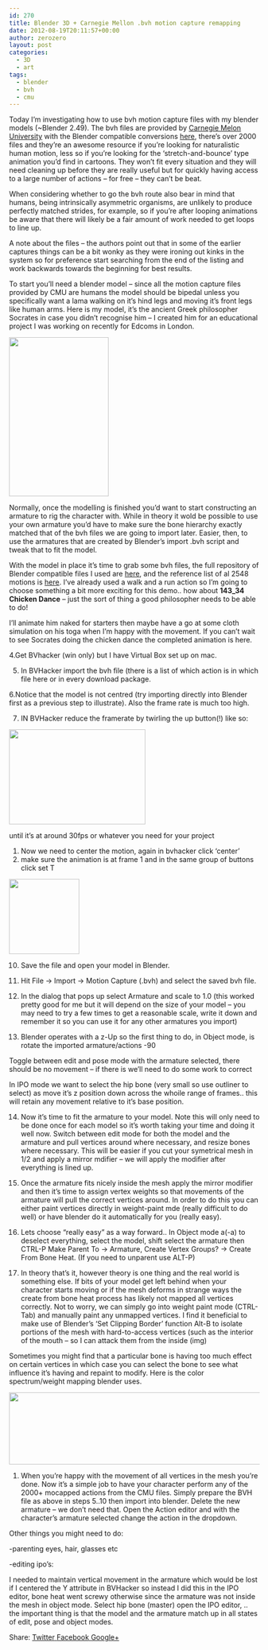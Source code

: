 ```yaml
---
id: 270
title: Blender 3D + Carnegie Mellon .bvh motion capture remapping
date: 2012-08-19T20:11:57+00:00
author: zerozero
layout: post
categories:
  - 3D
  - art
tags:
  - blender
  - bvh
  - cmu
---
```

Today I&#8217;m investigating how to use bvh motion capture files with my blender models (~Blender 2.49). The bvh files are provided by <a href="http://mocap.cs.cmu.edu/" title="CMU original mocap data" target="_blank">Carnegie Melon University</a> with the Blender compatible conversions <a href="https://sites.google.com/a/cgspeed.com/cgspeed/motion-capture/cmu-bvh-conversion" title="CMU .bvh files" target="_blank">here</a>, there&#8217;s over 2000 files and they&#8217;re an awesome resource if you&#8217;re looking for naturalistic human motion, less so if you&#8217;re looking for the &#8216;stretch-and-bounce&#8217; type animation you&#8217;d find in cartoons. They won&#8217;t fit every situation and they will need cleaning up before they are really useful but for quickly having access to a large number of actions &#8211; for free &#8211; they can&#8217;t be beat. <!--more-->

When considering whether to go the bvh route also bear in mind that humans, being intrinsically asymmetric organisms, are unlikely to produce perfectly matched strides, for example, so if you&#8217;re after looping animations be aware that there will likely be a fair amount of work needed to get loops to line up.

A note about the files &#8211; the authors point out that in some of the earlier captures things can be a bit wonky as they were ironing out kinks in the system so for preference start searching from the end of the listing and work backwards towards the beginning for best results.

To start you&#8217;ll need a blender model &#8211; since all the motion capture files provided by CMU are humans the model should be bipedal unless you specifically want a lama walking on it&#8217;s hind legs and moving it&#8217;s front legs like human arms. Here is my model, it&#8217;s the ancient Greek philosopher Socrates in case you didn&#8217;t recognise him &#8211; I created him for an educational project I was working on recently for Edcoms in London.

[<img src="http://162.13.3.34/labs/wp-content/uploads/2012/03/throw_00143.png" alt="" title="throw_00143" width="200" height="320" class="alignnone size-full wp-image-118" />](http://162.13.3.34/labs/wp-content/uploads/2012/03/throw_00143.png)

Normally, once the modelling is finished you&#8217;d want to start constructing an armature to rig the character with. While in theory it wold be possible to use your own armature you&#8217;d have to make sure the bone hierarchy exactly matched that of the bvh files we are going to import later. Easier, then, to use the armatures that are created by Blender&#8217;s import .bvh script and tweak that to fit the model.

With the model in place it&#8217;s time to grab some bvh files, the full repository of Blender compatible files I used are <a href="https://sites.google.com/a/cgspeed.com/cgspeed/motion-capture/cmu-bvh-conversion" title="bvh downloads" target="_blank">here</a>, and the reference list of al 2548 motions is <a href="https://sites.google.com/a/cgspeed.com/cgspeed/motion-capture/cmu-bvh-conversion/bvh-conversion-release---motions-list" title="listing of motions" target="_blank">here</a>. I&#8217;ve already used a walk and a run action so I&#8217;m going to choose something a bit more exciting for this demo.. how about **143_34 Chicken Dance** &#8211; just the sort of thing a good philosopher needs to be able to do!

I&#8217;ll animate him naked for starters then maybe have a go at some cloth simulation on his toga when I&#8217;m happy with the movement. If you can&#8217;t wait to see Socrates doing the chicken dance the completed animation is here.

4.Get BVhacker (win only) but I have Virtual Box set up on mac.
  
5. In BVHacker import the bvh file (there is a list of which action is in which file here or in every download package.
  
6.Notice that the model is not centred (try importing directly into Blender first as a previous step to illustrate). Also the frame rate is much too high.
  
7. IN BVHacker reduce the framerate by twirling the up button(!) like so:

[<img src="http://162.13.3.34/labs/wp-content/uploads/2012/03/BVHacker1.png" alt="" title="BVHacker1" width="274" height="191" class="alignnone size-full wp-image-123" />](http://162.13.3.34/labs/wp-content/uploads/2012/03/BVHacker1.png)
   
until it&#8217;s at around 30fps or whatever you need for your project

  1. Now we need to center the motion, again in bvhacker click &#8216;center&#8217;
  2. make sure the animation is at frame 1 and in the same group of buttons click set T

[<img src="http://162.13.3.34/labs/wp-content/uploads/2012/03/BVHacker2.png" alt="" title="BVHacker2" width="141" height="151" class="alignnone size-full wp-image-124" />](http://162.13.3.34/labs/wp-content/uploads/2012/03/BVHacker2.png)
  
10. Save the file and open your model in Blender.
  
11. Hit File -> Import -> Motion Capture (.bvh) and select the saved bvh file.
  
12. In the dialog that pops up select Armature and scale to 1.0 (this worked pretty good for me but it will depend on the size of your model &#8211; you may need to try a few times to get a reasonable scale, write it down and remember it so you can use it for any other armatures you import)
  
13. Blender operates with a z-Up so the first thing to do, in Object mode, is rotate the imported armature/actions -90
  
Toggle between edit and pose mode with the armature selected, there should be no movement &#8211; if there is we&#8217;ll need to do some work to correct
  
In IPO mode we want to select the hip bone (very small so use outliner to select) as move it&#8217;s z position down across the whoile range of frames.. this will retain any movement relative to it&#8217;s base position.
  
14. Now it&#8217;s time to fit the armature to your model. Note this will only need to be done once for each model so it&#8217;s worth taking your time and doing it well now. Switch between edit mode for both the model and the armature and pull vertices around where necessary, and resize bones where necessary. This will be easier if you cut your symetrical mesh in 1/2 and apply a mirror mdifier &#8211; we will apply the modifier after everything is lined up.
  
15. Once the armature fits nicely inside the mesh apply the mirror modifier and then it&#8217;s time to assign vertex weights so that movements of the armature will pull the correct vertices around. In order to do this you can either paint vertices directly in weight-paint mde (really difficult to do well) or have blender do it automatically for you (really easy).
  
16. Lets choose &#8220;really easy&#8221; as a way forward.. In Object mode a(-a) to deselect everything, select the model, shift select the armature then CTRL-P Make Parent To -> Armature, Create Vertex Groups? -> Create From Bone Heat. (If you need to unparent use ALT-P)
  
17. In theory that&#8217;s it, however theory is one thing and the real world is something else. If bits of your model get left behind when your character starts moving or if the mesh deforms in strange ways the create from bone heat process has likely not mapped all vertices correctly. Not to worry, we can simply go into weight paint mode (CTRL-Tab) and manually paint any unmapped vertices. I find it beneficial to make use of Blender&#8217;s &#8216;Set Clipping Border&#8217; function Alt-B to isolate portions of the mesh with hard-to-access vertices (such as the interior of the mouth &#8211; so I can attack them from the inside (img)
  
Sometimes you might find that a particular bone is having too much effect on certain vertices in which case you can select the bone to see what influence it&#8217;s having and repaint to modify. Here is the color spectrum/weight mapping blender uses.
  
[<img src="http://162.13.3.34/labs/wp-content/uploads/2012/03/heatmap.jpg" alt="" title="heatmap" width="610" height="145" class="alignnone size-full wp-image-125" />](http://162.13.3.34/labs/wp-content/uploads/2012/03/heatmap.jpg)

  1. When you&#8217;re happy with the movement of all vertices in the mesh you&#8217;re done. Now it&#8217;s a simple job to have your character perform any of the 2000+ mocapped actions from the CMU files. Simply prepare the BVH file as above in steps 5..10 then import into blender. Delete the new armature &#8211; we don&#8217;t need that. Open the Action editor and with the character&#8217;s armature selected change the action in the dropdown.

Other things you might need to do:
  
-parenting eyes, hair, glasses etc
  
-editing ipo&#8217;s:
  
I needed to maintain vertical movement in the armature which would be lost if I centered the Y attribute in BVHacker so instead I did this in the IPO editor, bone heat went screwy otherwise since the armature was not inside the mesh in object mode. Select hip bone (master) open the IPO editor, .. the important thing is that the model and the armature match up in all states of edit, pose and object modes.

<div class="gk-social-buttons">
  <span class="gk-social-label">Share:</span> <a class="gk-social-twitter" href="http://twitter.com/share?text=Blender+3D+%2B+Carnegie+Mellon+.bvh+motion+capture+remapping&url=http%3A%2F%2F162.13.3.34%3A8079%2Flabs%2F%3Fp%3D270"
	            onclick="window.open(this.href, 'twitter-share', 'width=550,height=235');return false;"> <span class="social__icon--hidden">Twitter</span> </a> <a class="gk-social-fb" href="https://www.facebook.com/sharer/sharer.php?u=http%3A%2F%2F162.13.3.34%3A8079%2Flabs%2F%3Fp%3D270"
			     onclick="window.open(this.href, 'facebook-share','width=580,height=296');return false;"> <span class="social-icon-hidden">Facebook</span> </a> <a class="gk-social-gplus" href="https://plus.google.com/share?url=http%3A%2F%2F162.13.3.34%3A8079%2Flabs%2F%3Fp%3D270"
	           onclick="window.open(this.href, 'google-plus-share', 'width=490,height=530');return false;"> <span class="social__icon--hidden">Google+</span> </a>
</div>